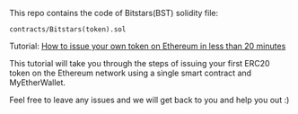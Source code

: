 This repo contains the code of Bitstars(BST) solidity file: 
```
contracts/Bitstars(token).sol
```


Tutorial: [How to issue your own token on Ethereum in less than 20 minutes](https://medium.com/bitfwd/how-to-issue-your-own-token-on-ethereum-in-less-than-20-minutes-ac1f8f022793)

This tutorial will take you through the steps of issuing your first ERC20 token on the Ethereum network using a single smart contract and MyEtherWallet.


Feel free to leave any issues and we will get back to you and help you out :) 

